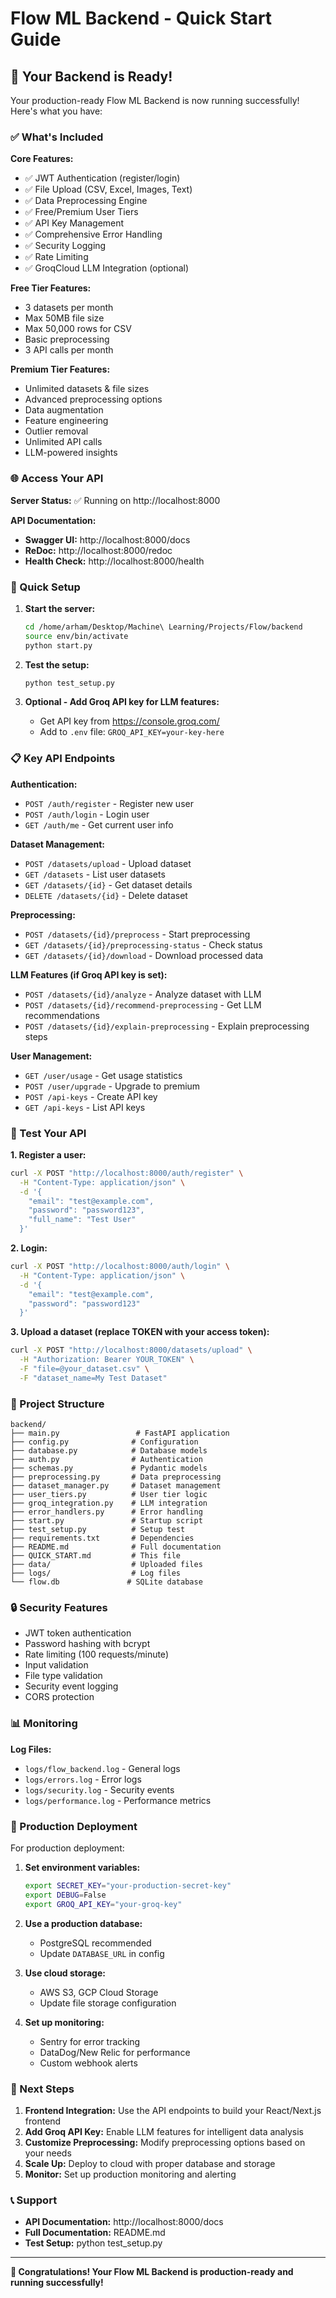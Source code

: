 # Flow ML Backend - Quick Start Guide

## 🚀 Your Backend is Ready!

Your production-ready Flow ML Backend is now running successfully! Here's what you have:

### ✅ What's Included

**Core Features:**
- ✅ JWT Authentication (register/login)
- ✅ File Upload (CSV, Excel, Images, Text)
- ✅ Data Preprocessing Engine
- ✅ Free/Premium User Tiers
- ✅ API Key Management
- ✅ Comprehensive Error Handling
- ✅ Security Logging
- ✅ Rate Limiting
- ✅ GroqCloud LLM Integration (optional)

**Free Tier Features:**
- 3 datasets per month
- Max 50MB file size
- Max 50,000 rows for CSV
- Basic preprocessing
- 3 API calls per month

**Premium Tier Features:**
- Unlimited datasets & file sizes
- Advanced preprocessing options
- Data augmentation
- Feature engineering
- Outlier removal
- Unlimited API calls
- LLM-powered insights

### 🌐 Access Your API

**Server Status:** ✅ Running on http://localhost:8000

**API Documentation:**
- **Swagger UI:** http://localhost:8000/docs
- **ReDoc:** http://localhost:8000/redoc
- **Health Check:** http://localhost:8000/health

### 🔧 Quick Setup

1. **Start the server:**
   ```bash
   cd /home/arham/Desktop/Machine\ Learning/Projects/Flow/backend
   source env/bin/activate
   python start.py
   ```

2. **Test the setup:**
   ```bash
   python test_setup.py
   ```

3. **Optional - Add Groq API key for LLM features:**
   - Get API key from https://console.groq.com/
   - Add to `.env` file: `GROQ_API_KEY=your-key-here`

### 📋 Key API Endpoints

**Authentication:**
- `POST /auth/register` - Register new user
- `POST /auth/login` - Login user
- `GET /auth/me` - Get current user info

**Dataset Management:**
- `POST /datasets/upload` - Upload dataset
- `GET /datasets` - List user datasets
- `GET /datasets/{id}` - Get dataset details
- `DELETE /datasets/{id}` - Delete dataset

**Preprocessing:**
- `POST /datasets/{id}/preprocess` - Start preprocessing
- `GET /datasets/{id}/preprocessing-status` - Check status
- `GET /datasets/{id}/download` - Download processed data

**LLM Features (if Groq API key is set):**
- `POST /datasets/{id}/analyze` - Analyze dataset with LLM
- `POST /datasets/{id}/recommend-preprocessing` - Get LLM recommendations
- `POST /datasets/{id}/explain-preprocessing` - Explain preprocessing steps

**User Management:**
- `GET /user/usage` - Get usage statistics
- `POST /user/upgrade` - Upgrade to premium
- `POST /api-keys` - Create API key
- `GET /api-keys` - List API keys

### 🧪 Test Your API

**1. Register a user:**
```bash
curl -X POST "http://localhost:8000/auth/register" \
  -H "Content-Type: application/json" \
  -d '{
    "email": "test@example.com",
    "password": "password123",
    "full_name": "Test User"
  }'
```

**2. Login:**
```bash
curl -X POST "http://localhost:8000/auth/login" \
  -H "Content-Type: application/json" \
  -d '{
    "email": "test@example.com",
    "password": "password123"
  }'
```

**3. Upload a dataset (replace TOKEN with your access token):**
```bash
curl -X POST "http://localhost:8000/datasets/upload" \
  -H "Authorization: Bearer YOUR_TOKEN" \
  -F "file=@your_dataset.csv" \
  -F "dataset_name=My Test Dataset"
```

### 📁 Project Structure

```
backend/
├── main.py                 # FastAPI application
├── config.py              # Configuration
├── database.py            # Database models
├── auth.py                # Authentication
├── schemas.py             # Pydantic models
├── preprocessing.py       # Data preprocessing
├── dataset_manager.py     # Dataset management
├── user_tiers.py          # User tier logic
├── groq_integration.py    # LLM integration
├── error_handlers.py      # Error handling
├── start.py               # Startup script
├── test_setup.py          # Setup test
├── requirements.txt       # Dependencies
├── README.md              # Full documentation
├── QUICK_START.md         # This file
├── data/                  # Uploaded files
├── logs/                  # Log files
└── flow.db               # SQLite database
```

### 🔒 Security Features

- JWT token authentication
- Password hashing with bcrypt
- Rate limiting (100 requests/minute)
- Input validation
- File type validation
- Security event logging
- CORS protection

### 📊 Monitoring

**Log Files:**
- `logs/flow_backend.log` - General logs
- `logs/errors.log` - Error logs
- `logs/security.log` - Security events
- `logs/performance.log` - Performance metrics

### 🚀 Production Deployment

For production deployment:

1. **Set environment variables:**
   ```bash
   export SECRET_KEY="your-production-secret-key"
   export DEBUG=False
   export GROQ_API_KEY="your-groq-key"
   ```

2. **Use a production database:**
   - PostgreSQL recommended
   - Update `DATABASE_URL` in config

3. **Use cloud storage:**
   - AWS S3, GCP Cloud Storage
   - Update file storage configuration

4. **Set up monitoring:**
   - Sentry for error tracking
   - DataDog/New Relic for performance
   - Custom webhook alerts

### 🎯 Next Steps

1. **Frontend Integration:** Use the API endpoints to build your React/Next.js frontend
2. **Add Groq API Key:** Enable LLM features for intelligent data analysis
3. **Customize Preprocessing:** Modify preprocessing options based on your needs
4. **Scale Up:** Deploy to cloud with proper database and storage
5. **Monitor:** Set up production monitoring and alerting

### 📞 Support

- **API Documentation:** http://localhost:8000/docs
- **Full Documentation:** README.md
- **Test Setup:** python test_setup.py

---

**🎉 Congratulations! Your Flow ML Backend is production-ready and running successfully!**
